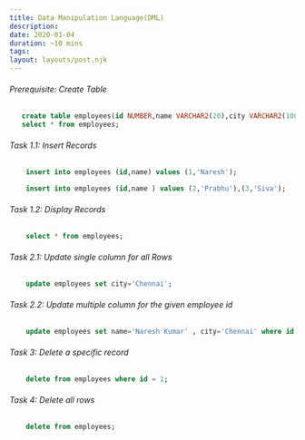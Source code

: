 ```yaml
---
title: Data Manipulation Language(DML)
description:
date: 2020-01-04
duration: ~10 mins
tags:
layout: layouts/post.njk
---
```


###### Prerequisite: Create Table

```sql
   create table employees(id NUMBER,name VARCHAR2(20),city VARCHAR2(100));
   select * from employees;
```

###### Task 1.1: Insert Records

```sql
    insert into employees (id,name) values (1,'Naresh');
```

```sql
    insert into employees (id,name ) values (2,'Prabhu'),(3,'Siva');
```

###### Task 1.2: Display Records

```sql
    select * from employees;
```

###### Task 2.1: Update single column for all Rows

```sql
    update employees set city='Chennai';
```

###### Task 2.2: Update multiple column for the given employee id

```sql
    update employees set name='Naresh Kumar' , city='Chennai' where id =1 ;
```

###### Task 3: Delete a specific record

```sql
    delete from employees where id = 1;
```

###### Task 4: Delete all rows

```sql
    delete from employees;
```


